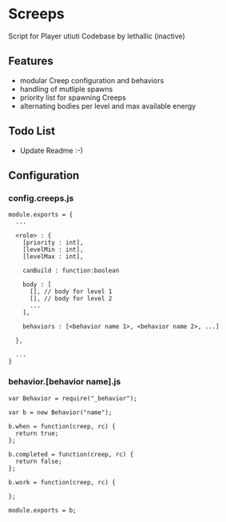 # Screeps
Script for Player utiuti
Codebase by lethallic (inactive)

## Features
- modular Creep configuration and behaviors
- handling of mutliple spawns
- priority list for spawning Creeps
- alternating bodies per level and max available energy

## Todo List
- Update Readme :-)

## Configuration

### config.creeps.js
```
module.exports = {
  ...

  <role> : {
    [priority : int],
    [levelMin : int],
    [levelMax : int],

    canBuild : function:boolean

    body : [
      [], // body for level 1
      [], // body for level 2
      ...
    ],

    behaviors : [<behavior name 1>, <behavior name 2>, ...]

  },

  ...
}
```

### behavior.[behavior name].js
```
var Behavior = require("_behavior");

var b = new Behavior("name");

b.when = function(creep, rc) {
  return true;
};

b.completed = function(creep, rc) {
  return false;
};

b.work = function(creep, rc) {

};

module.exports = b;
```
